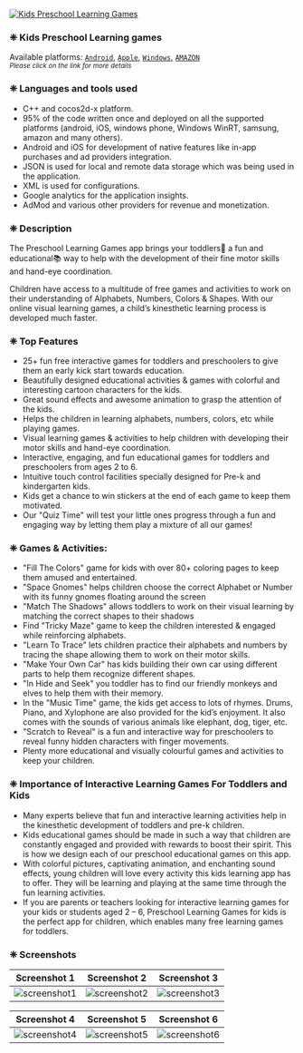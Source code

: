 [![Kids Preschool Learning Games][AppIconLink]][AndroidLink]
### ❈ Kids Preschool Learning games
Available platforms: [`Android`][AndroidLink], [`Apple`][AppleLink], [`Windows`][WindowsLink], [`AMAZON`][AmazonLink]  
<sub>*Please click on the link for more details*</sub>
### ❈ Languages and tools used
- C++ and cocos2d-x platform.
- 95% of the code written once and deployed on all the supported platforms (android, iOS, windows phone, Windows WinRT, samsung, amazon and many others). 
- Android and iOS for development of native features like in-app purchases and ad providers integration.
- JSON is used for local and remote data storage which was being used in the application.
- XML is used for configurations.
- Google analytics for the application insights.
- AdMod and various other providers for revenue and monetization.
### ❈ Description
The Preschool Learning Games app brings your toddlers👶 a fun and educational📚 way to help with the development of their fine motor skills and hand-eye coordination.

Children have access to a multitude of free games and activities to work on their understanding of Alphabets, Numbers, Colors & Shapes. With our online visual learning games, a child’s kinesthetic learning process is developed much faster.
### ❈ Top Features
- 25+ fun free interactive games for toddlers and preschoolers to give them an early kick start towards education.  
- Beautifully designed educational activities & games with colorful and interesting cartoon characters for the kids.  
- Great sound effects and awesome animation to grasp the attention of the kids.  
- Helps the children in learning alphabets, numbers, colors, etc while playing games.  
- Visual learning games & activities to help children with developing their motor skills and hand-eye coordination.  
- Interactive, engaging, and fun educational games for toddlers and preschoolers from ages 2 to 6.  
- Intuitive touch control facilities specially designed for Pre-k and kindergarten kids.  
- Kids get a chance to win stickers at the end of each game to keep them motivated.  
- Our "Quiz Time" will test your little ones progress through a fun and engaging way by letting them play a mixture of all our games!
### ❈ Games & Activities:
- "Fill The Colors" game for kids with over 80+ coloring pages to keep them amused and entertained.  
- "Space Gnomes" helps children choose the correct Alphabet or Number with its funny gnomes floating around the screen  
- "Match The Shadows" allows toddlers to work on their visual learning by matching the correct shapes to their shadows  
- Find "Tricky Maze" game to keep the children interested & engaged while reinforcing alphabets.  
- "Learn To Trace" lets children practice their alphabets and numbers by tracing the shape allowing them to work on their motor skills.  
- "Make Your Own Car" has kids building their own car using different parts to help them recognize different shapes.  
- "In Hide and Seek" you toddler has to find our friendly monkeys and elves to help them with their memory.  
- In the "Music Time" game, the kids get access to lots of rhymes. Drums, Piano, and Xylophone are also provided for the kid’s enjoyment. It also comes with the sounds of various animals like elephant, dog, tiger, etc.  
- "Scratch to Reveal" is a fun and interactive way for preschoolers to reveal funny hidden characters with finger movements.  
- Plenty more educational and visually colourful games and activities to keep your children.
### ❈ Importance of Interactive Learning Games For Toddlers and Kids  
- Many experts believe that fun and interactive learning activities help in the kinesthetic development of toddlers and pre-k children.  
- Kids educational games should be made in such a way that children are constantly engaged and provided with rewards to boost their spirit. This is how we design each of our preschool educational games on this app.  
- With colorful pictures, captivating animation, and enchanting sound effects, young children will love every activity this kids learning app has to offer. They will be learning and playing at the same time through the fun learning activities.  
- If you are parents or teachers looking for interactive learning games for your kids or students aged 2 – 6, Preschool Learning Games for kids is the  perfect app for children, which enables many free learning games for toddlers.
### ❈ Screenshots
|Screenshot 1|Screenshot 2| Screenshot 3|
|:-:|:-:|:-:|
|![screenshot1][Screenshot1]|![screenshot2][Screenshot2]|![screenshot3][Screenshot3]|

|Screenshot 4|Screenshot 5| Screenshot 6|
|:-:|:-:|:-:|
|![screenshot4][Screenshot4]|![screenshot5][Screenshot5]|![screenshot6][Screenshot6]|



<!-- Links -->
[AppIconLink]: https://www.greysprings.com/images/icons/preschoolgames_icon.png "App icon"
[AndroidLink]: https://play.google.com/store/apps/details?id=com.greysprings.games "Android link"
[AppleLink]: https://apps.apple.com/us/app/preschool-learning-games-kids/id726944785 "Apple Link"
[WindowsLink]: https://www.microsoft.com/en-us/p/kids-preschool-learning-games/9wzdncrdcmmn?rtc=1&activetab=pivot:overviewtab "Windows Link"
[AmazonLink]: http://www.amazon.com/Kids-Preschool-Games-Kindergarten-Activities/dp/B00GSJ6ZKG "Amazon Link"

[Screenshot1]: https://play-lh.googleusercontent.com/3MS1fhtLNDiBdau372zNCcFKsZoWziASQj-DzhhCO-xjcEw3l_Ly6kntRuI_4qFpTA=w2560-h1440-rw "Screenshot 1"
[Screenshot2]: https://play-lh.googleusercontent.com/GuKN-P9tM4m-F0gFnrmbcmNT2b4HvFOG397d2mOwZCQ4VKgw0yL7Vtf_QgxxuMidFTo=w2560-h1440-rw "Screenshot 2"
[Screenshot3]: https://play-lh.googleusercontent.com/UkFb4F-s8_n5uKDqv0Fhsld4G_K0pXKrGPTgpIAFBEFAQR0lm_fjkcWXqzpaY5vu27E=w2560-h1440-rw "Screenshot 3"
[Screenshot4]: https://play-lh.googleusercontent.com/RolfnPq78hASxO2Ieb_x4T5sAqNyn1T283IJZBiFqHri2jy0NQh1BezXL_OLbdnS_mo=w2560-h1440-rw "Screenshot 4"
[Screenshot5]: https://play-lh.googleusercontent.com/gQIROqBo_mX8t-TL1UiGdg7P3JsOGCOlx6r7UbDGHKgH0NtEmy6IypFWteUY6TGN-Dw=w2560-h1440-rw "Screenshot 5"
[Screenshot6]: https://play-lh.googleusercontent.com/ajiQDVzY5emfsPlPFv5BohuVYOOSzHAjXIPzDsW0Ujef46apE4P322lprK1qYG_KHy3K=w2560-h1440-rw "Screenshot 6"